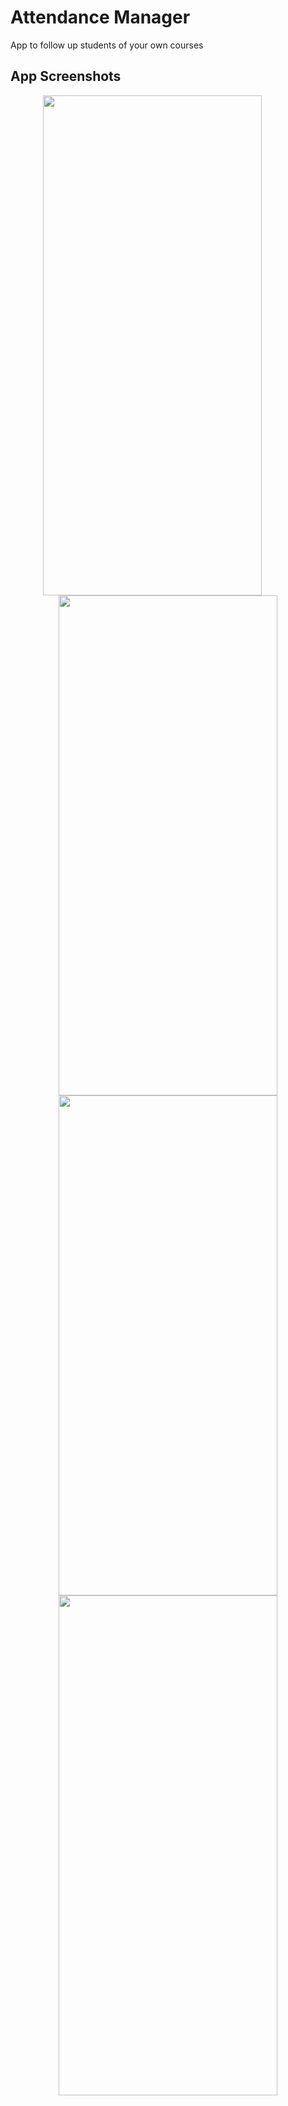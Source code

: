 # Attendance Manager

App to follow up students of your own courses

## App Screenshots
<div style="display: flex; flex-wrap: wrap; justify-content: space-around;">
        <img src="https://github.com/Nidal-J/Attenfence-Manager/blob/main/screenshots/home_courses.png" height="800" width="350" style="margin-right: 50px;">
        <img src="https://github.com/Nidal-J/Attenfence-Manager/blob/main/screenshots/add_course.png" height="800" width="350">
        <img src="https://github.com/Nidal-J/Attenfence-Manager/blob/main/screenshots/students%20(2).png" height="800" width="350">
        <img src="https://github.com/Nidal-J/Attenfence-Manager/blob/main/screenshots/add_student.png" height="800" width="350">
</div>
